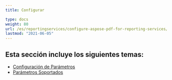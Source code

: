 ```yaml
---
title: Configurar

type: docs
weight: 80
url: /es/reportingservices/configure-aspose-pdf-for-reporting-services/
lastmod: "2021-06-05"
---
```


## Esta sección incluye los siguientes temas:

- [Configuración de Parámetros](/pdf/es/reportingservices/setting-parameters/)
- [Parámetros Soportados](/pdf/es/reportingservices/supported-parameters/)
